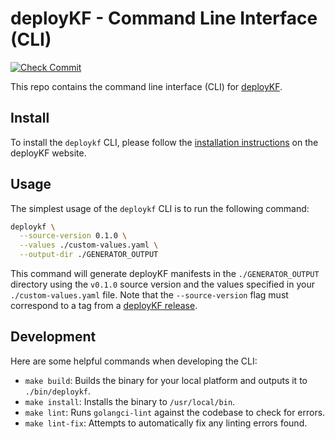 # deployKF - Command Line Interface (CLI)

[![Check Commit](https://github.com/deployKF/cli/actions/workflows/check-commit.yml/badge.svg)](https://github.com/deployKF/cli/actions/workflows/check-commit.yml)

This repo contains the command line interface (CLI) for [deployKF](https://github.com/deployKF/deployKF).

## Install

To install the `deploykf` CLI, please follow the [installation instructions](https://www.deploykf.org/guides/install-deploykf-cli/) on the deployKF website.

## Usage

The simplest usage of the `deploykf` CLI is to run the following command:

```bash
deploykf \
  --source-version 0.1.0 \
  --values ./custom-values.yaml \
  --output-dir ./GENERATOR_OUTPUT
```

This command will generate deployKF manifests in the `./GENERATOR_OUTPUT` directory using the `v0.1.0` source version and the values specified in your `./custom-values.yaml` file. 
Note that the `--source-version` flag must correspond to a tag from a [deployKF release](https://github.com/deployKF/deployKF/releases).

## Development

Here are some helpful commands when developing the CLI:

- `make build`: Builds the binary for your local platform and outputs it to `./bin/deploykf`.
- `make install`: Installs the binary to `/usr/local/bin`.
- `make lint`: Runs `golangci-lint` against the codebase to check for errors.
- `make lint-fix`: Attempts to automatically fix any linting errors found.

